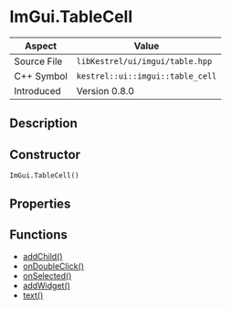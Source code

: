 # ImGui.TableCell
| Aspect | Value |
| --- | --- |
| Source File | `libKestrel/ui/imgui/table.hpp` |
| C++ Symbol | `kestrel::ui::imgui::table_cell` |
| Introduced | Version 0.8.0 |
## Description

## Constructor
```
ImGui.TableCell()
```
## Properties

## Functions

 - [addChild()](addChild.md)
 - [onDoubleClick()](onDoubleClick.md)
 - [onSelected()](onSelected.md)
 - [addWidget()](addWidget.md)
 - [text()](text.md)
